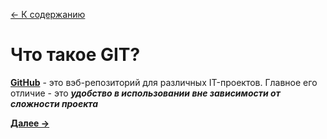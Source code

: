 [<- К содержанию](./readme.md)

# Что такое GIT?

[**GitHub**](https://github.com) - это вэб-репозиторий для различных IT-проектов. Главное его отличие - это ***удобство в использовании вне зависимости от сложности проекта***

[**Далее ->**](./registr.md)